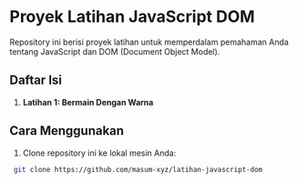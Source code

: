 # Proyek Latihan JavaScript DOM

Repository ini berisi proyek latihan untuk memperdalam pemahaman Anda tentang JavaScript dan DOM (Document Object Model).

## Daftar Isi

1. **Latihan 1: Bermain Dengan Warna**

## Cara Menggunakan

1. Clone repository ini ke lokal mesin Anda:

```bash
 git clone https://github.com/masum-xyz/latihan-javascript-dom
```
